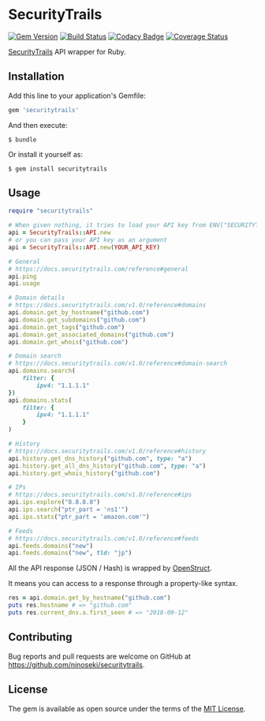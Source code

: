 # SecurityTrails

[![Gem Version](https://badge.fury.io/rb/securitytrails.svg)](https://badge.fury.io/rb/securitytrails)
[![Build Status](https://travis-ci.org/ninoseki/securitytrails.svg?branch=master)](https://travis-ci.org/ninoseki/securitytrails)
[![Codacy Badge](https://api.codacy.com/project/badge/Grade/9637f5ed2b8943c28d9d61db778330fb)](https://www.codacy.com/app/ninoseki/securitytrails)
[![Coverage Status](https://coveralls.io/repos/github/ninoseki/securitytrails/badge.svg?branch=master)](https://coveralls.io/github/ninoseki/securitytrails?branch=master)

[SecurityTrails](https://securitytrails.com) API wrapper for Ruby.

## Installation

Add this line to your application's Gemfile:

```ruby
gem 'securitytrails'
```

And then execute:

    $ bundle

Or install it yourself as:

    $ gem install securitytrails

## Usage

```ruby
require "securitytrails"

# When given nothing, it tries to load your API key from ENV["SECURITYTRAILS_API_KEY"]
api = SecurityTrails::API.new
# or you can pass your API key as an argument
api = SecurityTrails::API.new(YOUR_API_KEY)

# General
# https://docs.securitytrails.com/reference#general
api.ping
api.usage

# Domain details
# https://docs.securitytrails.com/v1.0/reference#domains
api.domain.get_by_hostname("github.com")
api.domain.get_subdomains("github.com")
api.domain.get_tags("github.com")
api.domain.get_associated_domains("github.com")
api.domain.get_whois("github.com")

# Domain search
# https://docs.securitytrails.com/v1.0/reference#domain-search
api.domains.search(
    filter: {
        ipv4: "1.1.1.1"
})
api.domains.stats(
    filter: {
        ipv4: "1.1.1.1"
    }
)

# History
# https://docs.securitytrails.com/v1.0/reference#history
api.history.get_dns_history("github.com", type: "a")
api.history.get_all_dns_history("github.com", type: "a")
api.history.get_whois_history("github.com")

# IPs
# https://docs.securitytrails.com/v1.0/reference#ips
api.ips.explore("8.8.8.8")
api.ips.search("ptr_part = 'ns1'")
api.ips.stats("ptr_part = 'amazon.com'")

# Feeds
# https://docs.securitytrails.com/v1.0/reference#feeds
api.feeds.domains("new")
api.feeds.domains("new", tld: "jp")
```

All the API response (JSON / Hash) is wrapped by [OpenStruct](https://github.com/ruby/ostruct).

It means you can access to a response through a property-like syntax.

```ruby
res = api.domain.get_by_hostname("github.com")
puts res.hostname # => "github.com"
puts res.current_dns.a.first_seen # => "2018-09-12"
```

## Contributing

Bug reports and pull requests are welcome on GitHub at https://github.com/ninoseki/securitytrails.

## License

The gem is available as open source under the terms of the [MIT License](https://opensource.org/licenses/MIT).
